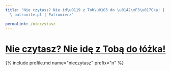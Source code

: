 ```yaml
---
title: "Nie czytasz? Nie id\u0119 z Tob\u0105 do \u0142\xF3\u017Cka! | Statystyki\
  \ patronite.pl | Patromierz"

permalink: /nieczytasz
---
```


# [Nie czytasz? Nie idę z Tobą do łóżka!](https://patronite.pl/nieczytasz)

{% include profile.md name="nieczytasz" prefix="n" %}
